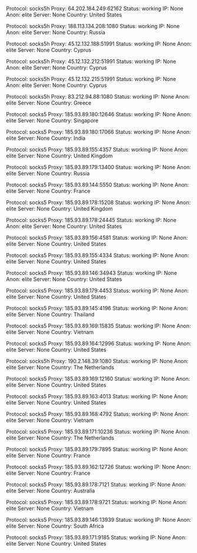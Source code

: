 Protocol: socks5h
Proxy: 64.202.184.249:62162
Status: working
IP: None
Anon: elite
Server: None
Country: United States

Protocol: socks5h
Proxy: 188.113.134.208:1080
Status: working
IP: None
Anon: elite
Server: None
Country: Russia

Protocol: socks5h
Proxy: 45.12.132.188:51991
Status: working
IP: None
Anon: elite
Server: None
Country: Cyprus

Protocol: socks5h
Proxy: 45.12.132.212:51991
Status: working
IP: None
Anon: elite
Server: None
Country: Cyprus

Protocol: socks5h
Proxy: 45.12.132.215:51991
Status: working
IP: None
Anon: elite
Server: None
Country: Cyprus

Protocol: socks5h
Proxy: 83.212.94.88:1080
Status: working
IP: None
Anon: elite
Server: None
Country: Greece

Protocol: socks5
Proxy: 185.93.89.180:12646
Status: working
IP: None
Anon: elite
Server: None
Country: Singapore

Protocol: socks5
Proxy: 185.93.89.180:17066
Status: working
IP: None
Anon: elite
Server: None
Country: India

Protocol: socks5
Proxy: 185.93.89.155:4357
Status: working
IP: None
Anon: elite
Server: None
Country: United Kingdom

Protocol: socks5
Proxy: 185.93.89.179:13400
Status: working
IP: None
Anon: elite
Server: None
Country: Russia

Protocol: socks5
Proxy: 185.93.89.144:5550
Status: working
IP: None
Anon: elite
Server: None
Country: France

Protocol: socks5
Proxy: 185.93.89.178:15208
Status: working
IP: None
Anon: elite
Server: None
Country: United Kingdom

Protocol: socks5
Proxy: 185.93.89.178:24445
Status: working
IP: None
Anon: elite
Server: None
Country: United States

Protocol: socks5
Proxy: 185.93.89.156:4581
Status: working
IP: None
Anon: elite
Server: None
Country: United States

Protocol: socks5
Proxy: 185.93.89.155:4334
Status: working
IP: None
Anon: elite
Server: None
Country: United States

Protocol: socks5
Proxy: 185.93.89.146:34943
Status: working
IP: None
Anon: elite
Server: None
Country: United States

Protocol: socks5
Proxy: 185.93.89.179:4453
Status: working
IP: None
Anon: elite
Server: None
Country: United States

Protocol: socks5
Proxy: 185.93.89.145:4196
Status: working
IP: None
Anon: elite
Server: None
Country: Thailand

Protocol: socks5
Proxy: 185.93.89.169:15835
Status: working
IP: None
Anon: elite
Server: None
Country: Vietnam

Protocol: socks5
Proxy: 185.93.89.164:12996
Status: working
IP: None
Anon: elite
Server: None
Country: United States

Protocol: socks5h
Proxy: 190.2.148.39:1080
Status: working
IP: None
Anon: elite
Server: None
Country: The Netherlands

Protocol: socks5
Proxy: 185.93.89.169:12160
Status: working
IP: None
Anon: elite
Server: None
Country: United States

Protocol: socks5
Proxy: 185.93.89.163:4013
Status: working
IP: None
Anon: elite
Server: None
Country: United States

Protocol: socks5
Proxy: 185.93.89.168:4792
Status: working
IP: None
Anon: elite
Server: None
Country: Vietnam

Protocol: socks5
Proxy: 185.93.89.171:10236
Status: working
IP: None
Anon: elite
Server: None
Country: The Netherlands

Protocol: socks5
Proxy: 185.93.89.179:7895
Status: working
IP: None
Anon: elite
Server: None
Country: France

Protocol: socks5
Proxy: 185.93.89.162:12726
Status: working
IP: None
Anon: elite
Server: None
Country: France

Protocol: socks5
Proxy: 185.93.89.178:7121
Status: working
IP: None
Anon: elite
Server: None
Country: Australia

Protocol: socks5
Proxy: 185.93.89.178:9721
Status: working
IP: None
Anon: elite
Server: None
Country: Vietnam

Protocol: socks5
Proxy: 185.93.89.146:13939
Status: working
IP: None
Anon: elite
Server: None
Country: South Africa

Protocol: socks5
Proxy: 185.93.89.171:9185
Status: working
IP: None
Anon: elite
Server: None
Country: United States

